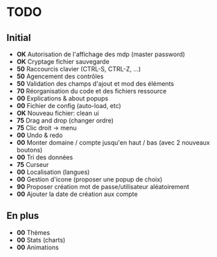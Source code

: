 # TODO
## Initial
* **OK** Autorisation de l'affichage des mdp (master password)
* **OK** Cryptage fichier sauvegarde
* **50** Raccourcis clavier (CTRL-S, CTRL-Z, ...)
* **50** Agencement des contrôles
* **50** Validation des champs d'ajout et mod des éléments
* **70** Réorganisation du code et des fichiers ressource
* **00** Explications & about popups
* **00** Fichier de config (auto-load, etc)
* **OK** Nouveau fichier: clean ui
* **75** Drag and drop (changer ordre)
* **75** Clic droit -> menu
* **00** Undo & redo
* **00** Monter domaine / compte jusqu'en haut / bas (avec 2 nouveaux boutons)
* **00** Tri des données
* **75** Curseur
* **00** Localisation (langues)
* **00** Gestion d'icone (proposer une popup de choix)
* **90** Proposer création mot de passe/utilisateur aléatoirement
* **00** Ajouter la date de création aux compte

## En plus
* **00** Thèmes
* **00** Stats (charts)
* **00** Animations

